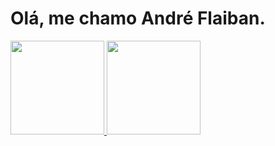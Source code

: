 # Olá, me chamo André Flaiban.
<div>
<a href="https://github.com/andref12">
<img height="150em" src="https://github-readme-stats.vercel.app/api/top-langs/?username=andref12&layout=compact&langs_count=7&theme=dracula"/>
<img height="150em" src="https://github-readme-stats.vercel.app/api?username=andref12&show_icons=true&theme=dracula&include_all_commits=true&count_private=true"/>
</div>
